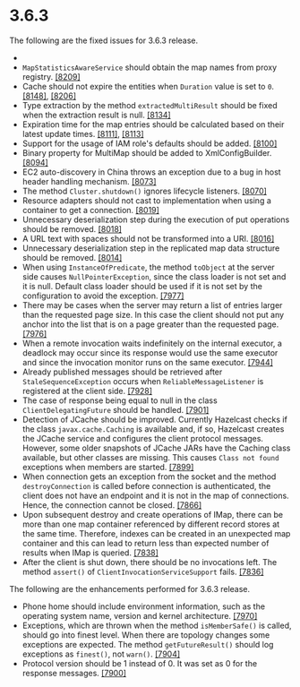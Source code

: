 
# 3.6.3

The following are the fixed issues for 3.6.3 release.


- 
- `MapStatisticsAwareService` should obtain the map names from proxy registry. <a href="https://github.com/hazelcast/hazelcast/pull/8209" target="_blank">[8209]</a>
- Cache should not expire the entities when `Duration` value is set to `0`. <a href="https://github.com/hazelcast/hazelcast/issues/8148" target="_blank">[8148]</a>, <a href="https://github.com/hazelcast/hazelcast/pull/8206/" target="_blank">[8206]</a>
- Type extraction by the method `extractedMultiResult` should be fixed when the extraction result is null. <a href="https://github.com/hazelcast/hazelcast/issues/8134" target="_blank">[8134]</a>
- Expiration time for the map entries should be calculated based on their latest update times. <a href="https://github.com/hazelcast/hazelcast/pull/8111" target="_blank">[8111]</a>, <a href="https://github.com/hazelcast/hazelcast/issues/8113" target="_blank">[8113]</a>
- Support for the usage of IAM role's defaults should be added. <a href="https://github.com/hazelcast/hazelcast/pull/8100" target="_blank">[8100]</a>
- Binary property for MultiMap should be added to XmlConfigBuilder. <a href="https://github.com/hazelcast/hazelcast/pull/8094" target="_blank">[8094]</a>
- EC2 auto-discovery in China throws an exception due to a bug in host header handling mechanism. <a href="https://github.com/hazelcast/hazelcast/issues/8073" target="_blank">[8073]</a>
- The method `Cluster.shutdown()` ignores lifecycle listeners. <a href="https://github.com/hazelcast/hazelcast/issues/8070" target="_blank">[8070]</a>
- Resource adapters should not cast to implementation when using a container to get a connection. <a href="https://github.com/hazelcast/hazelcast/pull/8019" target="_blank">[8019]</a>
- Unnecessary deserialization step during the execution of put operations should be removed. <a href="https://github.com/hazelcast/hazelcast/pull/8018" target="_blank">[8018]</a>
- A URL text with spaces should not be transformed into a URI. <a href="https://github.com/hazelcast/hazelcast/pull/8016" target="_blank">[8016]</a>
- Unnecessary deserialization step in the replicated map data structure should be removed. <a href="https://github.com/hazelcast/hazelcast/issues/8014" target="_blank">[8014]</a>
- When using `InstanceOfPredicate`, the method `toObject` at the server side causes `NullPointerException`, since the class loader is not set and it is null. Default class loader should be used if it is not set by the configuration to avoid the exception. <a href="https://github.com/hazelcast/hazelcast/pull/7977" target="_blank">[7977]</a>
- There may be cases when the server may return a list of entries larger than the requested page size. In this case the client should not put any anchor into the list that is on a page greater than the requested page. <a href="https://github.com/hazelcast/hazelcast/pull/7976" target="_blank">[7976]</a>
- When a remote invocation waits indefinitely on the internal executor, a deadlock may occur since its response would use the same executor and since the invocation monitor runs on the same executor. <a href="https://github.com/hazelcast/hazelcast/pull/7944" target="_blank">[7944]</a>
- Already published messages should be retrieved after `StaleSequenceException` occurs when `ReliableMessageListener` is registered at the client side. <a href="https://github.com/hazelcast/hazelcast/pull/7928" target="_blank">[7928]</a>
- The case of response being equal to null in the class `ClientDelegatingFuture` should be handled. <a href="https://github.com/hazelcast/hazelcast/pull/7901" target="_blank">[7901]</a>
- Detection of JCache should be improved. Currently Hazelcast checks if the class `javax.cache.Caching` is available and, if so, Hazelcast creates the JCache service and configures the client protocol messages. However, some older snapshots of JCache JARs have the Caching class available, but other classes are missing. This causes `Class not found` exceptions when members are started. <a href="https://github.com/hazelcast/hazelcast/pull/7899" target="_blank">[7899]</a>
- When connection gets an exception from the socket and the method `destroyConnection` is called before connection is authenticated, the client does not have an endpoint and it is not in the map of connections. Hence, the connection cannot be closed. <a href="https://github.com/hazelcast/hazelcast/pull/7866" target="_blank">[7866]</a>
- Upon subsequent destroy and create operations of IMap, there can be more than one map container referenced by different record stores at the same time. Therefore, indexes can be created in an unexpected map container and this can lead to return less than expected number of results when IMap is queried. <a href="https://github.com/hazelcast/hazelcast/pull/7838" target="_blank">[7838]</a>
- After the client is shut down, there should be no invocations left. The method `assert()` of `ClientInvocationServiceSupport` fails. <a href="https://github.com/hazelcast/hazelcast/pull/7836" target="_blank">[7836]</a>




The following are the enhancements performed for 3.6.3 release.

- Phone home should include environment information, such as the operating system name, version and kernel architecture. <a href="https://github.com/hazelcast/hazelcast/pull/7970" target="_blank">[7970]</a>
- Exceptions, which are thrown when the method `isMemberSafe()` is called, should go into finest level. When there are topology changes some exceptions are expected. The method `getFutureResult()` should log exceptions as `finest()`, not `warn()`. <a href="https://github.com/hazelcast/hazelcast/pull/7904" target="_blank">[7904]</a>
- Protocol version should be 1 instead of 0. It was set as 0 for the response messages. <a href="https://github.com/hazelcast/hazelcast/pull/7900" target="_blank">[7900]</a>

